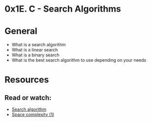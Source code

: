 # 0x1E. C - Search Algorithms

# General
- What is a search algorithm
- What is a linear search
- What is a binary search
- What is the best search algorithm to use depending on your needs

# Resources
## Read or watch:

- [Search algorithm](https://alx-intranet.hbtn.io/rltoken/ap2kuRv8qrUMyQ0-MY3EXw)
- [Space complexity (1)](https://alx-intranet.hbtn.io/rltoken/QK9ENdoTyqGs0d4_M3XE3g)